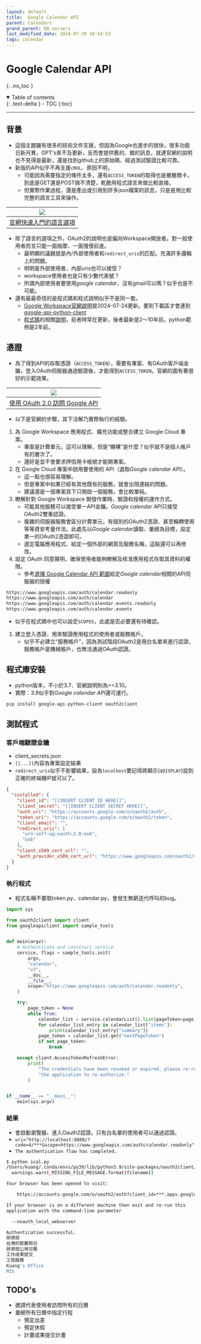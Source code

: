```yaml
---
layout: default
title:  Google Calendar API
parent: Calendars
grand_parent: DB_servers
last_modified_date: 2024-07-29 18:54:53
tags: calendar
---
```


# Google Calendar API

{: .no_toc }

<details open markdown="block">
  <summary>
    Table of contents
  </summary>
  {: .text-delta }
- TOC
{:toc}
</details>

---

## 背景

- 這個主題雖有很多的技術文件支援，但因為Google也進步的很快，很多功能日新月異，GPT's來不及更新，反而會提供舊的、錯的訊息，就連官網的說明也不見得是最新，還是找到github上的原始碼、經過測試驗證比較可靠。
- 新版的API似乎不再支援`cRUL`、原因不明，
  - 可能因為需要指定的條件太多，還有`ACCESS_TOKEN`的取得也是層層關卡，到底是GET還是POST搞不清楚，乾脆用程式語言來做比較直接。
  - 但實際作業過程，還是產出或引用到許多json檔案的訊息，只是是用比較完整的語言工具來操作。

|![](2024-07-29-19-05-34.png)|
|:-:|
|[官網快速入門的語言選項](https://developers.google.com/calendar/api/guides/overview?hl=zh-tw)|

- 除了語言的選項之外，OAuth2的說明也是偏向Workspace開放者。對一般使用者而言只能一面揣摩、一面慢慢前進。
  - 最明顯的議題就是內/外部使用者和`redirect_uris`的匹配。充滿許多邏輯上的問題。
  - 明明是外部使用者，內部uris也可以接受？
  - workspace使用者也是只有少數代表號？
  - 所謂內部使用者要使用*google calendar*，沒有gmail可以嗎？似乎也是不可能。
- 還有最最奇怪的是程式碼和程式說明似乎不是同一套。
  - [Google Workspace官網說明](https://developers.google.com/calendar/api/guides/overview?hl=zh-tw)是2024-07-24更新。要到下載區才會連到[google-api-python-client][gapi]
  - [程式碼][gapi]的相關[說明](https://googleapis.github.io/google-api-python-client/docs/)，前者時常在更新，後者最新是2～10年前。python範例是2年前。

## 憑證

- 為了得到API的存取憑證（`ACCESS_TOKEN`），需要有專案、有OAuth客戶端金鑰，登入OAuth伺服器通過驗證後，才能得到`ACCESS_TOKEN`。官網的圖有著很好的示範效果。

|![](https://developers.google.com/static/identity/protocols/oauth2/images/flows/authorization-code.png)|
|:-:|
|[使用 OAuth 2.0 訪問 Google API](https://developers.google.com/identity/protocols/oauth2?hl=zh-cn)|
- 以下是官網的步驟，其下注解乃實際執行的經驗。

1. 為 Google Workspace 應用程式、擴充功能或整合建立 Google Cloud 專案。
   - 專案是計費單元，這可以理解，但是“機構”是什麼？似乎就不是個人帳戶有的層次了。
   - 還好是並不會要求押信用卡帳號才能開專案。
2. 在 Google Cloud 專案中啟用要使用的 API（選取*Google calendar API*）。
   - 這一點也很容易理解。
   - 但是專案中如果已經有其他既有的服務，就會出現連結的問題。
   - 建議還是一個專案其下只開啟一個服務，會比較單純。
3. 瞭解針對 Google Workspace 開發作業時，驗證和授權的運作方式。
   - 可能其他服務可以接受單一API金鑰。*Google calendar API*只接受 OAuth2雙重認證。
   - 複雜的伺服器服務會區分計費單元，有個別的OAuth2憑證、甚至輪轉使用等等資安考量作法。此處先以*Google calendar*讀取、彙總為目標，設定單一的OAuth2憑證即可。
   - 選定電腦應用程式、給定一個外部的網頁及服務名稱，這點還可以再修改。
4. 設定 OAuth 同意聲明，確保使用者能夠瞭解及核准應用程式存取其資料的權限。
   - 參考[選擇 Google Calendar API 範圍](https://developers.google.com/calendar/api/auth?hl=zh-tw)給定*Google calendar*相關的API伺服器的授權
  ```bash
  https://www.googleapis.com/auth/calendar.readonly
  https://www.googleapis.com/auth/calendar
  https://www.googleapis.com/auth/calendar.events.readonly
  https://www.googleapis.com/auth/calendar.events
  ```
   - 似乎在程式碼中也可以設定`SCOPES`，此處是否必要還有待確認。
1. 建立登入憑證，用來驗證應用程式的使用者或服務帳戶。
   - 似乎不必建立“服務帳戶”，因為測試階段OAuth2是用白名單來進行認證，服務帳戶是機械帳戶，也無法通過OAuth認證。

## 程式庫安裝

- python版本，不小於3.7、官網說明則為>=3.10。
- 實際：3.9似乎對*Google calendar API*還可運行。

```bash
pip install google-api-python-client oauth2client
```

## 測試程式

### 客戶端驗證金鑰

- client_secrets.json
- `[[...]]`內容為專案設定結果
- `redirect_uris`似乎不影響結果，設為`localhost`要記得將顯示(`$DISPLAY`)設到正確的終端機IP就可以了。

```json
{
  "installed": {
    "client_id": "[[INSERT CLIENT ID HERE]]",
    "client_secret": "[[INSERT CLIENT SECRET HERE]]",
    "auth_uri": "https://accounts.google.com/o/oauth2/auth",
    "token_uri": "https://accounts.google.com/o/oauth2/token",
    "client_email": "",
    "redirect_uris": [
      "urn:ietf:wg:oauth:2.0:oob",
      "oob"
    ],
    "client_x509_cert_url": "",
    "auth_provider_x509_cert_url": "https://www.googleapis.com/oauth2/v1/certs"
  }
}
```

### 執行程式

- 程式名稱不要取token.py、calendar.py，會發生無窮迭代呼叫的bug。

```python
import sys

from oauth2client import client
from googleapiclient import sample_tools


def main(argv):
    # Authenticate and construct service.
    service, flags = sample_tools.init(
        argv,
        "calendar",
        "v3",
        __doc__,
        __file__,
        scope="https://www.googleapis.com/auth/calendar.readonly",
    )

    try:
        page_token = None
        while True:
            calendar_list = service.calendarList().list(pageToken=page_token).execute()
            for calendar_list_entry in calendar_list["items"]:
                print(calendar_list_entry["summary"])
            page_token = calendar_list.get("nextPageToken")
            if not page_token:
                break

    except client.AccessTokenRefreshError:
        print(
            "The credentials have been revoked or expired, please re-run"
            "the application to re-authorize."
        )


if __name__ == "__main__":
    main(sys.argv)
```

### 結果

- 會啟動瀏覽器、進入Oauth2認證。只有白名單的使用者可以通過認證。
- `uri="http://localhost:8080/?code=4/***&scope=https://www.googleapis.com/auth/calendar.readonly"`
- `The authentication flow has completed.` 

```bash
$ python ical.py        
/Users/kuang/.conda/envs/py39/lib/python3.9/site-packages/oauth2client/_helpers.py:255: UserWarning: Cannot access calendar.dat: No such file or directory
  warnings.warn(_MISSING_FILE_MESSAGE.format(filename))

Your browser has been opened to visit:

    https://accounts.google.com/o/oauth2/auth?client_id=***.apps.googleusercontent.com&redirect_uri=http%3A%2F%2Flocalhost%3A8080%2F&scope=https%3A%2F%2Fwww.googleapis.com%2Fauth%2Fcalendar.readonly&access_type=offline&response_type=code

If your browser is on a different machine then exit and re-run this
application with the command-line parameter

  --noauth_local_webserver

Authentication successful.
研資部
台灣的節慶假日
研資部公用日曆
工作成果提交
工程服務
Kuang's Office
MIS
```

## TODO's

- 邀請代表使用者訪問所有的日曆
- 彙總所有日曆中指定行程
  - 預定出差
  - 預定休假
  - 計畫成果提交計畫

[gapi]: https://github.com/googleapis/google-api-python-client "google-api-python-client程式碼與範例"